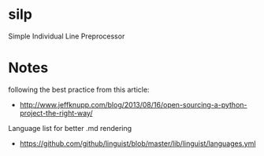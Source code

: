 silp
====

Simple Individual Line Preprocessor


Notes
=====
following the best practice from this article:
- http://www.jeffknupp.com/blog/2013/08/16/open-sourcing-a-python-project-the-right-way/

Language list for better .md rendering
- https://github.com/github/linguist/blob/master/lib/linguist/languages.yml
